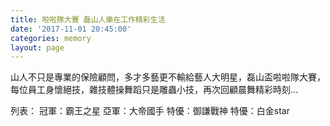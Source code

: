 ```yaml
---
title: 啦啦隊大賽 磊山人樂在工作精彩生活
date: '2017-11-01 20:45:00'
categories: memory
layout: page
---
```


山人不只是專業的保險顧問，多才多藝更不輸給藝人大明星，磊山盃啦啦隊大賽，每位員工身懷絕技，雜技體操舞蹈只是雕蟲小技，再次回顧晨舞精彩時刻…

列表：
冠軍：霸王之星
亞軍：大帝國手
特優：御謙戰神
特優：白金star
